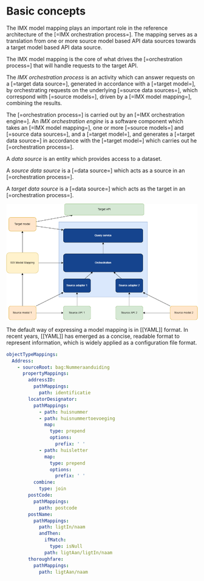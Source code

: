 # Basic concepts

The IMX model mapping plays an important role in the reference architecture of the [=IMX orchestration process=]. The mapping serves as a translation from one or more source model based API data sources towards a target model based API data source.

The IMX model mapping is the core of what drives the [=orchestration process=] that will handle requests to the target API.

The <dfn data-lt="orchestration process">IMX orchestration process</dfn> is an activity which can answer requests on a [=target data source=], generated in accordance with a [=target model=], by orchestrating requests on the underlying [=source data sources=], which correspond with [=source models=], driven by a [=IMX model mapping=], combining the results.

The [=orchestration process=] is carried out by an [=IMX orchestration engine=]. An <dfn>IMX orchestration engine</dfn> is a software component which takes an [=IMX model mapping=], one or more [=source models=] and [=source data sources=], and a [=target model=], and generates a [=target data source=] in accordance with the [=target model=] which carries out he [=orchestration process=].

A <dfn>data source</dfn> is an entity which provides access to a dataset.

A <dfn>source data source</dfn> is a [=data source=] which acts as a source in an [=orchestration process=].

A <dfn>target data source</dfn> is a [=data source=] which acts as the target in an [=orchestration process=].

![IMX Orchestration](media/orchestration.drawio.png "IMX Orchestration")

The default way of expressing a model mapping is in [[YAML]] format. In recent years, [[YAML]] has emerged as a concise, readable format to represent information, which is widely applied as a configuration file format.

<aside class="example" title="IMX Model Mapping in YAML">

  ```yaml
  objectTypeMappings:
    Address:
      - sourceRoot: bag:Nummeraanduiding
        propertyMappings:
          addressID:
            pathMappings:
              path: identificatie
          locatorDesignator:
            pathMappings:
              - path: huisnummer
              - path: huisnummertoevoeging
                map:
                  type: prepend
                  options:
                    prefix: ' '
              - path: huisletter
                map:
                  type: prepend
                  options:
                    prefix: ' '
            combine:
              type: join
          postCode:
            pathMappings:
              path: postcode
          postName:
            pathMappings:
              path: ligtIn/naam
              andThen:
                ifMatch:
                  type: isNull
                path: ligtAan/ligtIn/naam
          thoroughfare:
            pathMappings:
              path: ligtAan/naam
  ```
</aside>
